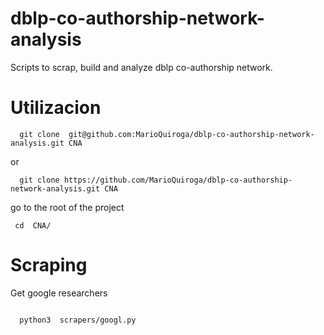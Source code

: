 # dblp-co-authorship-network-analysis
Scripts to scrap, build and analyze dblp co-authorship network.

# Utilizacion
```
  git clone  git@github.com:MarioQuiroga/dblp-co-authorship-network-analysis.git CNA
```
  or
 
```
  git clone https://github.com/MarioQuiroga/dblp-co-authorship-network-analysis.git CNA
```
go to the root of the project
```
 cd  CNA/
```
  
# Scraping

Get google researchers

```
  
  python3  scrapers/googl.py
```
